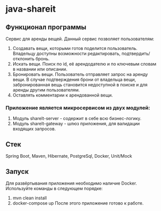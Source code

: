 # java-shareit

## Функционал программы

Сервис для аренды вещей. Данный сервис позволяет пользователям:
1. Создавать вещи, которыми готов поделится пользователь. Владельцу доступны возможности редактировать, подтвердить/отклонить бронь.
2. Искать вещи. Поиск по id, её арендодателю и по ключевым словам в названии или описании.
3. Бронировать вещи. Пользователь отправляет запрос на аренду вещи. В случае подтверждения брони от владельца вещи, забронированная вещь становится недоступной в поиске и для аренды другим пользователям.
4. Оставлять комментарии к арендованной вещи.

### Приложение является микросервисом из двух модулей:
1. Модуль shareIt-server - содержит в себе всю бизнес-логику.
2. Модуль shareIt-gateway - шлюз приложения, для валидации входящих запросов.

## Стек
Spring Boot, Maven, Hibernate, PostgreSql, Docker, Unit/Mock

## Запуск
Для развёртывания приложения необходимо наличие Docker. Используйте команды в следующем порядке:
1. mvn clean install
2. docker-compose up
После этого приложение готово к работе.
